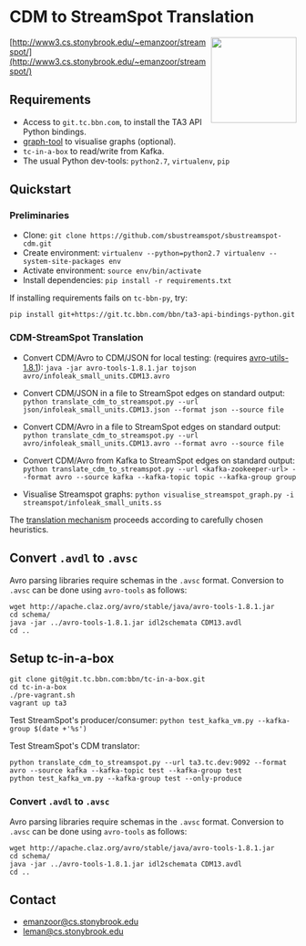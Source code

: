 # CDM to StreamSpot Translation

<img src="http://www3.cs.stonybrook.edu/~emanzoor/streamspot/img/streamspot-logo.jpg" height="150" align="right"/>

[http://www3.cs.stonybrook.edu/~emanzoor/streamspot/](http://www3.cs.stonybrook.edu/~emanzoor/streamspot/)

## Requirements

   * Access to `git.tc.bbn.com`, to install the TA3 API Python bindings.
   * [graph-tool](https://graph-tool.skewed.de/download) to visualise graphs
     (optional).
   * `tc-in-a-box` to read/write from Kafka.
   * The usual Python dev-tools: `python2.7`, `virtualenv`, `pip`

## Quickstart

### Preliminaries

   * Clone: `git clone https://github.com/sbustreamspot/sbustreamspot-cdm.git`
   * Create environment:
     `virtualenv --python=python2.7 virtualenv --system-site-packages env`
   * Activate environment: `source env/bin/activate`
   * Install dependencies: `pip install -r requirements.txt`

If installing requirements fails on `tc-bbn-py`, try:
```
pip install git+https://git.tc.bbn.com/bbn/ta3-api-bindings-python.git
```

### CDM-StreamSpot Translation

   * Convert CDM/Avro to CDM/JSON for local testing:
     (requires [avro-utils-1.8.1](http://www.apache.org/dyn/closer.cgi/avro/)):
     `java -jar avro-tools-1.8.1.jar tojson avro/infoleak_small_units.CDM13.avro`

   * Convert CDM/JSON in a file to StreamSpot edges on standard output:
     `python translate_cdm_to_streamspot.py --url json/infoleak_small_units.CDM13.json --format json --source file`

   * Convert CDM/Avro in a file to StreamSpot edges on standard output:
     `python translate_cdm_to_streamspot.py --url avro/infoleak_small_units.CDM13.avro --format avro --source file`

   * Convert CDM/Avro from Kafka to StreamSpot edges on standard output:
     `python translate_cdm_to_streamspot.py --url <kafka-zookeeper-url>
      --format avro --source kafka --kafka-topic topic --kafka-group group`

   * Visualise Streamspot graphs:
     `python visualise_streamspot_graph.py -i streamspot/infoleak_small_units.ss`

The [translation mechanism](/TRANSLATION.md) proceeds according to carefully chosen
heuristics.

## Convert `.avdl` to `.avsc`

Avro parsing libraries require schemas in the `.avsc` format.
Conversion to `.avsc` can be done using `avro-tools` as follows:
```
wget http://apache.claz.org/avro/stable/java/avro-tools-1.8.1.jar
cd schema/
java -jar ../avro-tools-1.8.1.jar idl2schemata CDM13.avdl
cd ..
```

## Setup tc-in-a-box

```
git clone git@git.tc.bbn.com:bbn/tc-in-a-box.git
cd tc-in-a-box
./pre-vagrant.sh
vagrant up ta3
```

Test StreamSpot's producer/consumer:
`python test_kafka_vm.py --kafka-group $(date +'%s')`

Test StreamSpot's CDM translator:
```
python translate_cdm_to_streamspot.py --url ta3.tc.dev:9092 --format avro --source kafka --kafka-topic test --kafka-group test
python test_kafka_vm.py --kafka-group test --only-produce
```

### Convert `.avdl` to `.avsc`

Avro parsing libraries require schemas in the `.avsc` format.
Conversion to `.avsc` can be done using `avro-tools` as follows:
```
wget http://apache.claz.org/avro/stable/java/avro-tools-1.8.1.jar
cd schema/
java -jar ../avro-tools-1.8.1.jar idl2schemata CDM13.avdl
cd ..
```

## Contact

   * emanzoor@cs.stonybrook.edu
   * leman@cs.stonybrook.edu
